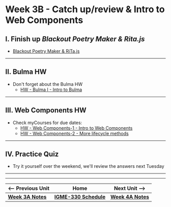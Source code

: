 # Week 3B - Catch up/review & Intro to Web Components

## I. Finish up *Blackout Poetry Maker & Rita.js* 

- [Blackout Poetry Maker & RiTa.js](https://github.com/tonethar/IGME-330-Master/blob/master/notes/blackout-poetry-maker.md)


<hr>

## II. Bulma HW

- Don't forget about the Bulma HW
  - [HW - Bulma I - Intro to Bulma](https://github.com/tonethar/IGME-330-Master/blob/master/notes/HW-bulma-1.md)

<hr>

## III. Web Components HW

- Check myCourses for due dates:
  - [HW - Web Components-1 - Intro to Web Components](https://github.com/tonethar/IGME-330-Master/blob/master/notes/HW-wc-1.md)
  - [HW - Web Components-2 - More lifecycle methods](https://github.com/tonethar/IGME-330-Master/blob/master/notes/HW-wc-2.md)
  <!--- [HW - Web Components-3 - Build a component driven web app](https://github.com/tonethar/IGME-330-Master/blob/master/notes/HW-wc-3.md) -->

<hr>

## IV. Practice Quiz
- Try it yourself over the weekend, we'll review the answers next Tuesday

<hr><hr>

| <-- Previous Unit | Home | Next Unit -->
| --- | --- | --- 
| [**Week 3A Notes**](03A.md)     |  [**IGME-330 Schedule**](../schedule.md) | [**Week 4A Notes**](04A.md)
